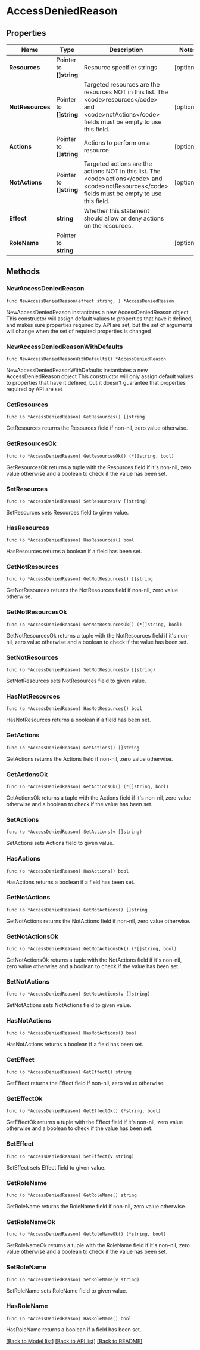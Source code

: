 # AccessDeniedReason

## Properties

Name | Type | Description | Notes
------------ | ------------- | ------------- | -------------
**Resources** | Pointer to **[]string** | Resource specifier strings | [optional] 
**NotResources** | Pointer to **[]string** | Targeted resources are the resources NOT in this list. The &lt;code&gt;resources&lt;/code&gt; and &lt;code&gt;notActions&lt;/code&gt; fields must be empty to use this field. | [optional] 
**Actions** | Pointer to **[]string** | Actions to perform on a resource | [optional] 
**NotActions** | Pointer to **[]string** | Targeted actions are the actions NOT in this list. The &lt;code&gt;actions&lt;/code&gt; and &lt;code&gt;notResources&lt;/code&gt; fields must be empty to use this field. | [optional] 
**Effect** | **string** | Whether this statement should allow or deny actions on the resources. | 
**RoleName** | Pointer to **string** |  | [optional] 

## Methods

### NewAccessDeniedReason

`func NewAccessDeniedReason(effect string, ) *AccessDeniedReason`

NewAccessDeniedReason instantiates a new AccessDeniedReason object
This constructor will assign default values to properties that have it defined,
and makes sure properties required by API are set, but the set of arguments
will change when the set of required properties is changed

### NewAccessDeniedReasonWithDefaults

`func NewAccessDeniedReasonWithDefaults() *AccessDeniedReason`

NewAccessDeniedReasonWithDefaults instantiates a new AccessDeniedReason object
This constructor will only assign default values to properties that have it defined,
but it doesn't guarantee that properties required by API are set

### GetResources

`func (o *AccessDeniedReason) GetResources() []string`

GetResources returns the Resources field if non-nil, zero value otherwise.

### GetResourcesOk

`func (o *AccessDeniedReason) GetResourcesOk() (*[]string, bool)`

GetResourcesOk returns a tuple with the Resources field if it's non-nil, zero value otherwise
and a boolean to check if the value has been set.

### SetResources

`func (o *AccessDeniedReason) SetResources(v []string)`

SetResources sets Resources field to given value.

### HasResources

`func (o *AccessDeniedReason) HasResources() bool`

HasResources returns a boolean if a field has been set.

### GetNotResources

`func (o *AccessDeniedReason) GetNotResources() []string`

GetNotResources returns the NotResources field if non-nil, zero value otherwise.

### GetNotResourcesOk

`func (o *AccessDeniedReason) GetNotResourcesOk() (*[]string, bool)`

GetNotResourcesOk returns a tuple with the NotResources field if it's non-nil, zero value otherwise
and a boolean to check if the value has been set.

### SetNotResources

`func (o *AccessDeniedReason) SetNotResources(v []string)`

SetNotResources sets NotResources field to given value.

### HasNotResources

`func (o *AccessDeniedReason) HasNotResources() bool`

HasNotResources returns a boolean if a field has been set.

### GetActions

`func (o *AccessDeniedReason) GetActions() []string`

GetActions returns the Actions field if non-nil, zero value otherwise.

### GetActionsOk

`func (o *AccessDeniedReason) GetActionsOk() (*[]string, bool)`

GetActionsOk returns a tuple with the Actions field if it's non-nil, zero value otherwise
and a boolean to check if the value has been set.

### SetActions

`func (o *AccessDeniedReason) SetActions(v []string)`

SetActions sets Actions field to given value.

### HasActions

`func (o *AccessDeniedReason) HasActions() bool`

HasActions returns a boolean if a field has been set.

### GetNotActions

`func (o *AccessDeniedReason) GetNotActions() []string`

GetNotActions returns the NotActions field if non-nil, zero value otherwise.

### GetNotActionsOk

`func (o *AccessDeniedReason) GetNotActionsOk() (*[]string, bool)`

GetNotActionsOk returns a tuple with the NotActions field if it's non-nil, zero value otherwise
and a boolean to check if the value has been set.

### SetNotActions

`func (o *AccessDeniedReason) SetNotActions(v []string)`

SetNotActions sets NotActions field to given value.

### HasNotActions

`func (o *AccessDeniedReason) HasNotActions() bool`

HasNotActions returns a boolean if a field has been set.

### GetEffect

`func (o *AccessDeniedReason) GetEffect() string`

GetEffect returns the Effect field if non-nil, zero value otherwise.

### GetEffectOk

`func (o *AccessDeniedReason) GetEffectOk() (*string, bool)`

GetEffectOk returns a tuple with the Effect field if it's non-nil, zero value otherwise
and a boolean to check if the value has been set.

### SetEffect

`func (o *AccessDeniedReason) SetEffect(v string)`

SetEffect sets Effect field to given value.


### GetRoleName

`func (o *AccessDeniedReason) GetRoleName() string`

GetRoleName returns the RoleName field if non-nil, zero value otherwise.

### GetRoleNameOk

`func (o *AccessDeniedReason) GetRoleNameOk() (*string, bool)`

GetRoleNameOk returns a tuple with the RoleName field if it's non-nil, zero value otherwise
and a boolean to check if the value has been set.

### SetRoleName

`func (o *AccessDeniedReason) SetRoleName(v string)`

SetRoleName sets RoleName field to given value.

### HasRoleName

`func (o *AccessDeniedReason) HasRoleName() bool`

HasRoleName returns a boolean if a field has been set.


[[Back to Model list]](../README.md#documentation-for-models) [[Back to API list]](../README.md#documentation-for-api-endpoints) [[Back to README]](../README.md)


